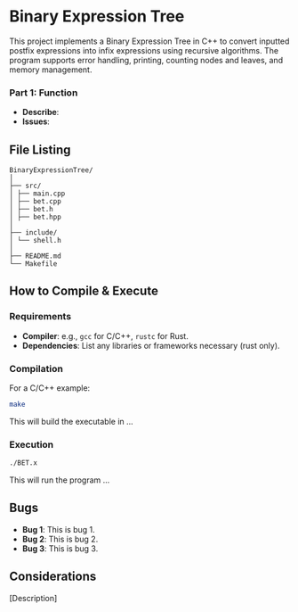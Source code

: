 # Binary Expression Tree
This project implements a Binary Expression Tree in C++ to convert inputted postfix expressions into infix expressions using recursive algorithms. The program supports error handling, printing, counting nodes and leaves, and memory management.

### Part 1: Function
- **Describe**: 
- **Issues**:

## File Listing
```
BinaryExpressionTree/
│
├── src/
│ ├── main.cpp
│ ├── bet.cpp
│ ├── bet.h
│ ├── bet.hpp
│
├── include/
│ └── shell.h
│
├── README.md
└── Makefile
```
## How to Compile & Execute

### Requirements
- **Compiler**: e.g., `gcc` for C/C++, `rustc` for Rust.
- **Dependencies**: List any libraries or frameworks necessary (rust only).

### Compilation
For a C/C++ example:
```bash
make
```
This will build the executable in ...
### Execution
```bash
./BET.x
```
This will run the program ...

## Bugs
- **Bug 1**: This is bug 1.
- **Bug 2**: This is bug 2.
- **Bug 3**: This is bug 3.

## Considerations
[Description]
